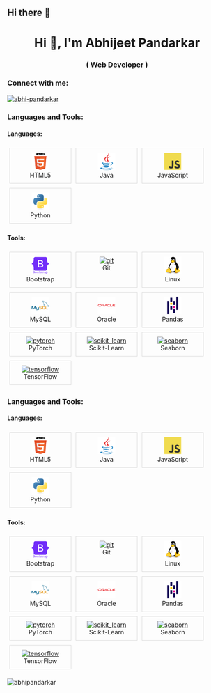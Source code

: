 ## Hi there 👋

<!--
**abhipandarkar/abhipandarkar** is a ✨ _special_ ✨ repository because its `README.md` (this file) appears on your GitHub profile.

Here are some ideas to get you started:

- 🔭 I’m currently working on ...
- 🌱 I’m currently learning ...
- 👯 I’m looking to collaborate on ...
- 🤔 I’m looking for help with ...
- 💬 Ask me about ...
- 📫 How to reach me: ...
- 😄 Pronouns: ...
- ⚡ Fun fact: ...
-->
<h1 align="center">Hi 👋, I'm Abhijeet Pandarkar</h1>
<h3 align="center">( Web Developer )</h3>

<h3 align="left">Connect with me:</h3>
<p align="left">
<a href="https://www.linkedin.com/in/abhi-pandarkar-b13052250/" target="blank"><img align="center" src="https://raw.githubusercontent.com/rahuldkjain/github-profile-readme-generator/master/src/images/icons/Social/linked-in-alt.svg" alt="abhi-pandarkar" height="30" width="40" /></a>
</p>
<h3 align="left">Languages and Tools:</h3>

<h4 align="left">Languages:</h4>
<div align="left" style="display: flex; flex-wrap: wrap; justify-content: flex-start;">
  <div style="border: 1px solid #ddd; padding: 10px; margin: 5px; text-align: center; width: 120px;">
    <a href="https://www.w3.org/html/" target="_blank" rel="noreferrer">
      <img src="https://raw.githubusercontent.com/devicons/devicon/master/icons/html5/html5-original-wordmark.svg" alt="html5" width="40" height="40"/>
    </a>
    <div>HTML5</div>
  </div>
  <div style="border: 1px solid #ddd; padding: 10px; margin: 5px; text-align: center; width: 120px;">
    <a href="https://www.java.com" target="_blank" rel="noreferrer">
      <img src="https://raw.githubusercontent.com/devicons/devicon/master/icons/java/java-original.svg" alt="java" width="40" height="40"/>
    </a>
    <div>Java</div>
  </div>
  <div style="border: 1px solid #ddd; padding: 10px; margin: 5px; text-align: center; width: 120px;">
    <a href="https://developer.mozilla.org/en-US/docs/Web/JavaScript" target="_blank" rel="noreferrer">
      <img src="https://raw.githubusercontent.com/devicons/devicon/master/icons/javascript/javascript-original.svg" alt="javascript" width="40" height="40"/>
    </a>
    <div>JavaScript</div>
  </div>
  <div style="border: 1px solid #ddd; padding: 10px; margin: 5px; text-align: center; width: 120px;">
    <a href="https://www.python.org" target="_blank" rel="noreferrer">
      <img src="https://raw.githubusercontent.com/devicons/devicon/master/icons/python/python-original.svg" alt="python" width="40" height="40"/>
    </a>
    <div>Python</div>
  </div>
</div>

<h4 align="left">Tools:</h4>
<div align="left" style="display: flex; flex-wrap: wrap; justify-content: flex-start;">
  <div style="border: 1px solid #ddd; padding: 10px; margin: 5px; text-align: center; width: 120px;">
    <a href="https://getbootstrap.com" target="_blank" rel="noreferrer">
      <img src="https://raw.githubusercontent.com/devicons/devicon/master/icons/bootstrap/bootstrap-plain-wordmark.svg" alt="bootstrap" width="40" height="40"/>
    </a>
    <div>Bootstrap</div>
  </div>
  <div style="border: 1px solid #ddd; padding: 10px; margin: 5px; text-align: center; width: 120px;">
    <a href="https://git-scm.com/" target="_blank" rel="noreferrer">
      <img src="https://www.vectorlogo.zone/logos/git-scm/git-scm-icon.svg" alt="git" width="40" height="40"/>
    </a>
    <div>Git</div>
  </div>
  <div style="border: 1px solid #ddd; padding: 10px; margin: 5px; text-align: center; width: 120px;">
    <a href="https://www.linux.org/" target="_blank" rel="noreferrer">
      <img src="https://raw.githubusercontent.com/devicons/devicon/master/icons/linux/linux-original.svg" alt="linux" width="40" height="40"/>
    </a>
    <div>Linux</div>
  </div>
  <div style="border: 1px solid #ddd; padding: 10px; margin: 5px; text-align: center; width: 120px;">
    <a href="https://www.mysql.com/" target="_blank" rel="noreferrer">
      <img src="https://raw.githubusercontent.com/devicons/devicon/master/icons/mysql/mysql-original-wordmark.svg" alt="mysql" width="40" height="40"/>
    </a>
    <div>MySQL</div>
  </div>
  <div style="border: 1px solid #ddd; padding: 10px; margin: 5px; text-align: center; width: 120px;">
    <a href="https://www.oracle.com/" target="_blank" rel="noreferrer">
      <img src="https://raw.githubusercontent.com/devicons/devicon/master/icons/oracle/oracle-original.svg" alt="oracle" width="40" height="40"/>
    </a>
    <div>Oracle</div>
  </div>
  <div style="border: 1px solid #ddd; padding: 10px; margin: 5px; text-align: center; width: 120px;">
    <a href="https://pandas.pydata.org/" target="_blank" rel="noreferrer">
      <img src="https://raw.githubusercontent.com/devicons/devicon/2ae2a900d2f041da66e950e4d48052658d850630/icons/pandas/pandas-original.svg" alt="pandas" width="40" height="40"/>
    </a>
    <div>Pandas</div>
  </div>
  <div style="border: 1px solid #ddd; padding: 10px; margin: 5px; text-align: center; width: 120px;">
    <a href="https://pytorch.org/" target="_blank" rel="noreferrer">
      <img src="https://www.vectorlogo.zone/logos/pytorch/pytorch-icon.svg" alt="pytorch" width="40" height="40"/>
    </a>
    <div>PyTorch</div>
  </div>
  <div style="border: 1px solid #ddd; padding: 10px; margin: 5px; text-align: center; width: 120px;">
    <a href="https://scikit-learn.org/" target="_blank" rel="noreferrer">
      <img src="https://upload.wikimedia.org/wikipedia/commons/0/05/Scikit_learn_logo_small.svg" alt="scikit_learn" width="40" height="40"/>
    </a>
    <div>Scikit-Learn</div>
  </div>
  <div style="border: 1px solid #ddd; padding: 10px; margin: 5px; text-align: center; width: 120px;">
    <a href="https://seaborn.pydata.org/" target="_blank" rel="noreferrer">
      <img src="https://seaborn.pydata.org/_images/logo-mark-lightbg.svg" alt="seaborn" width="40" height="40"/>
    </a>
    <div>Seaborn</div>
  </div>
  <div style="border: 1px solid #ddd; padding: 10px; margin: 5px; text-align: center; width: 120px;">
    <a href="https://www.tensorflow.org" target="_blank" rel="noreferrer">
      <img src="https://www.vectorlogo.zone/logos/tensorflow/tensorflow-icon.svg" alt="tensorflow" width="40" height="40"/>
    </a>
    <div>TensorFlow</div>
  </div>
</div>
<h3 align="left">Languages and Tools:</h3>

<h4 align="left">Languages:</h4>
<div align="left" style="display: flex; flex-wrap: wrap; justify-content: flex-start;">
  <div style="border: 1px solid #ddd; padding: 10px; margin: 5px; text-align: center; width: 120px;">
    <a href="https://www.w3.org/html/" target="_blank" rel="noreferrer">
      <img src="https://raw.githubusercontent.com/devicons/devicon/master/icons/html5/html5-original-wordmark.svg" alt="html5" width="40" height="40"/>
    </a>
    <div>HTML5</div>
  </div>
  <div style="border: 1px solid #ddd; padding: 10px; margin: 5px; text-align: center; width: 120px;">
    <a href="https://www.java.com" target="_blank" rel="noreferrer">
      <img src="https://raw.githubusercontent.com/devicons/devicon/master/icons/java/java-original.svg" alt="java" width="40" height="40"/>
    </a>
    <div>Java</div>
  </div>
  <div style="border: 1px solid #ddd; padding: 10px; margin: 5px; text-align: center; width: 120px;">
    <a href="https://developer.mozilla.org/en-US/docs/Web/JavaScript" target="_blank" rel="noreferrer">
      <img src="https://raw.githubusercontent.com/devicons/devicon/master/icons/javascript/javascript-original.svg" alt="javascript" width="40" height="40"/>
    </a>
    <div>JavaScript</div>
  </div>
  <div style="border: 1px solid #ddd; padding: 10px; margin: 5px; text-align: center; width: 120px;">
    <a href="https://www.python.org" target="_blank" rel="noreferrer">
      <img src="https://raw.githubusercontent.com/devicons/devicon/master/icons/python/python-original.svg" alt="python" width="40" height="40"/>
    </a>
    <div>Python</div>
  </div>
</div>

<h4 align="left">Tools:</h4>
<div align="left" style="display: flex; flex-wrap: wrap; justify-content: flex-start;">
  <div style="border: 1px solid #ddd; padding: 10px; margin: 5px; text-align: center; width: 120px;">
    <a href="https://getbootstrap.com" target="_blank" rel="noreferrer">
      <img src="https://raw.githubusercontent.com/devicons/devicon/master/icons/bootstrap/bootstrap-plain-wordmark.svg" alt="bootstrap" width="40" height="40"/>
    </a>
    <div>Bootstrap</div>
  </div>
  <div style="border: 1px solid #ddd; padding: 10px; margin: 5px; text-align: center; width: 120px;">
    <a href="https://git-scm.com/" target="_blank" rel="noreferrer">
      <img src="https://www.vectorlogo.zone/logos/git-scm/git-scm-icon.svg" alt="git" width="40" height="40"/>
    </a>
    <div>Git</div>
  </div>
  <div style="border: 1px solid #ddd; padding: 10px; margin: 5px; text-align: center; width: 120px;">
    <a href="https://www.linux.org/" target="_blank" rel="noreferrer">
      <img src="https://raw.githubusercontent.com/devicons/devicon/master/icons/linux/linux-original.svg" alt="linux" width="40" height="40"/>
    </a>
    <div>Linux</div>
  </div>
  <div style="border: 1px solid #ddd; padding: 10px; margin: 5px; text-align: center; width: 120px;">
    <a href="https://www.mysql.com/" target="_blank" rel="noreferrer">
      <img src="https://raw.githubusercontent.com/devicons/devicon/master/icons/mysql/mysql-original-wordmark.svg" alt="mysql" width="40" height="40"/>
    </a>
    <div>MySQL</div>
  </div>
  <div style="border: 1px solid #ddd; padding: 10px; margin: 5px; text-align: center; width: 120px;">
    <a href="https://www.oracle.com/" target="_blank" rel="noreferrer">
      <img src="https://raw.githubusercontent.com/devicons/devicon/master/icons/oracle/oracle-original.svg" alt="oracle" width="40" height="40"/>
    </a>
    <div>Oracle</div>
  </div>
  <div style="border: 1px solid #ddd; padding: 10px; margin: 5px; text-align: center; width: 120px;">
    <a href="https://pandas.pydata.org/" target="_blank" rel="noreferrer">
      <img src="https://raw.githubusercontent.com/devicons/devicon/2ae2a900d2f041da66e950e4d48052658d850630/icons/pandas/pandas-original.svg" alt="pandas" width="40" height="40"/>
    </a>
    <div>Pandas</div>
  </div>
  <div style="border: 1px solid #ddd; padding: 10px; margin: 5px; text-align: center; width: 120px;">
    <a href="https://pytorch.org/" target="_blank" rel="noreferrer">
      <img src="https://www.vectorlogo.zone/logos/pytorch/pytorch-icon.svg" alt="pytorch" width="40" height="40"/>
    </a>
    <div>PyTorch</div>
  </div>
  <div style="border: 1px solid #ddd; padding: 10px; margin: 5px; text-align: center; width: 120px;">
    <a href="https://scikit-learn.org/" target="_blank" rel="noreferrer">
      <img src="https://upload.wikimedia.org/wikipedia/commons/0/05/Scikit_learn_logo_small.svg" alt="scikit_learn" width="40" height="40"/>
    </a>
    <div>Scikit-Learn</div>
  </div>
  <div style="border: 1px solid #ddd; padding: 10px; margin: 5px; text-align: center; width: 120px;">
    <a href="https://seaborn.pydata.org/" target="_blank" rel="noreferrer">
      <img src="https://seaborn.pydata.org/_images/logo-mark-lightbg.svg" alt="seaborn" width="40" height="40"/>
    </a>
    <div>Seaborn</div>
  </div>
  <div style="border: 1px solid #ddd; padding: 10px; margin: 5px; text-align: center; width: 120px;">
    <a href="https://www.tensorflow.org" target="_blank" rel="noreferrer">
      <img src="https://www.vectorlogo.zone/logos/tensorflow/tensorflow-icon.svg" alt="tensorflow" width="40" height="40"/>
    </a>
    <div>TensorFlow</div>
  </div>
</div>


<p><img align="center" src="https://github-readme-stats.vercel.app/api/top-langs?username=abhipandarkar&show_icons=true&locale=en&layout=compact" alt="abhipandarkar" /></p>
